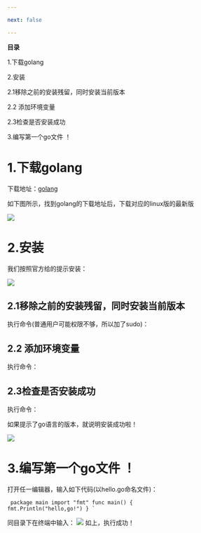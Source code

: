 ```yaml
---

next: false

---
```




<BlogInfo id="390" title="golang学习笔记系列之go语言的环境搭建-linux系统" author="白日梦想猿" pv=0 read_times=0 pre_cost_time="5" category="golang" tag_list="['golang', '              安装', '              环境搭建']" create_time="2022.07.28 12:38:00" update_time="2022.09.10 18:08:00" />

**目录**

1.下载golang

2.安装

2.1移除之前的安装残留，同时安装当前版本

2.2 添加环境变量

2.3检查是否安装成功

3.编写第一个go文件 ！

# 1.下载golang

下载地址：[golang](https://golang.google.cn/dl/ "golang")

如下图所示，找到golang的下载地址后，下载对应的linux版的最新版

![](https://img-blog.csdnimg.cn/de69d45f1c174e64a5009871286a6d64.png)

# 2.安装

我们按照官方给的提示安装：

![](https://img-blog.csdnimg.cn/e3cc07dee84745b0a405e8115cf53420.png)

## 2.1移除之前的安装残留，同时安装当前版本

执行命令(普通用户可能权限不够，所以加了sudo)：

## 2.2 添加环境变量

执行命令：

## 2.3检查是否安装成功

执行命令：

 如果提示了go语言的版本，就说明安装成功啦！

![](https://img-blog.csdnimg.cn/28ba454d83824328a6f615ca2228563f.png)

# 3.编写第一个go文件 ！

打开任一编辑器，输入如下代码(以hello.go命名文件)：

```golang
 package main import "fmt" func main() {
fmt.Println("hello,go!") } `
```

同目录下在终端中输入：
![](https://img-blog.csdnimg.cn/ce848144e51a43c8a4f31e4f99cdfe1e.png)
 如上，执行成功！



<ActionBox />

